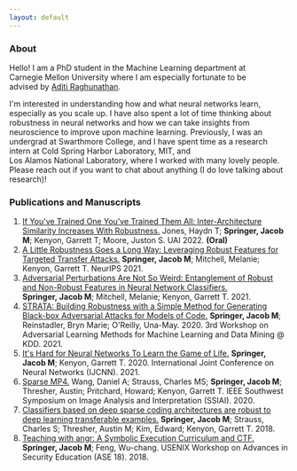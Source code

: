 ```yaml
---
layout: default
---
```


### About

Hello! I am a PhD student in the Machine&nbsp;Learning&nbsp;department at Carnegie&nbsp;Mellon&nbsp;University where I am especially fortunate to be advised&nbsp;by&nbsp;[Aditi&nbsp;Raghunathan](https://www.cs.cmu.edu/~aditirag/). 

I'm interested in understanding how and what neural networks learn, especially as you scale up. I have also spent a lot of time thinking about robustness in neural networks and how we can take insights from neuroscience to improve upon machine learning. Previously, I was an undergrad at Swarthmore&nbsp;College, and I have spent time as a research intern at Cold&nbsp;Spring&nbsp;Harbor&nbsp;Laboratory, MIT, and Los&nbsp;Alamos&nbsp;National&nbsp;Laboratory, where I worked with many lovely people. Please reach out if you want to chat about anything (I do love talking about research)!

### Publications and Manuscripts

1. [If You've Trained One You’ve Trained Them All: Inter-Architecture Similarity Increases With Robustness.](https://openreview.net/pdf?id=BGfLS_8j5eq) Jones, Haydn T; **Springer, Jacob M**; Kenyon, Garrett T; Moore, Juston S. UAI 2022. **(Oral)**
1. [A Little Robustness Goes a Long Way: Leveraging Robust Features for Targeted Transfer Attacks.](https://arxiv.org/pdf/2106.02105) **Springer,&nbsp;Jacob&nbsp;M**; Mitchell,&nbsp;Melanie; Kenyon,&nbsp;Garrett T. NeurIPS 2021. 
1. [Adversarial Perturbations Are Not So Weird: Entanglement of Robust and Non-Robust Features in Neural Network Classifiers.](https://arxiv.org/pdf/2102.05110) **Springer,&nbsp;Jacob&nbsp;M**; Mitchell,&nbsp;Melanie; Kenyon,&nbsp;Garrett T. 2021.
1. [STRATA: Building Robustness with a Simple Method for Generating Black-box Adversarial Attacks for Models of Code.](https://arxiv.org/pdf/2009.13562) **Springer, Jacob M**; Reinstadler, Bryn Marie; O'Reilly, Una-May. 2020. 3rd Workshop on Adversarial Learning Methods for Machine Learning and Data Mining @ KDD. 2021.
1. [It's Hard for Neural Networks To Learn the Game of Life.](https://arxiv.org/pdf/2009.01398) **Springer, Jacob M**; Kenyon, Garrett T. 2020. International Joint Conference on Neural Networks (IJCNN). 2021.
1. [Sparse MP4.](https://ieeexplore.ieee.org/abstract/document/9094593) Wang, Daniel A; Strauss, Charles MS; **Springer, Jacob M**; Thresher, Austin; Pritchard, Howard; Kenyon, Garrett T. IEEE Southwest Symposium on Image Analysis and Interpretation (SSIAI). 2020.
1. [Classifiers based on deep sparse coding architectures are robust to deep learning transferable examples.](https://arxiv.org/pdf/1811.07211) **Springer, Jacob M**; Strauss, Charles S; Thresher, Austin M; Kim, Edward; Kenyon, Garrett T. 2018.
1. [Teaching with angr: A Symbolic Execution Curriculum and CTF.](https://www.usenix.org/system/files/conference/ase18/ase18-paper_springer.pdf) **Springer, Jacob M**; Feng, Wu-chang. USENIX Workshop on Advances in Security Education (ASE 18). 2018.
